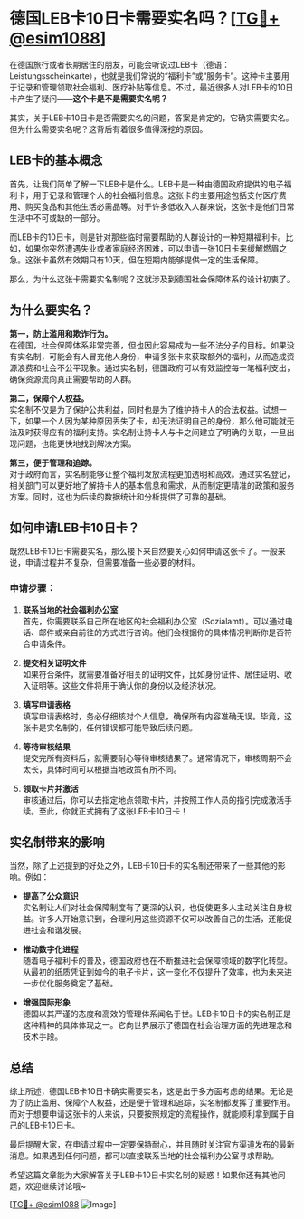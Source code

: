 # 德国LEB卡10日卡需要实名吗？[[TG💪+ @esim1088](https://t.me/s/esim1088)]

在德国旅行或者长期居住的朋友，可能会听说过LEB卡（德语：Leistungsscheinkarte），也就是我们常说的“福利卡”或“服务卡”。这种卡主要用于记录和管理领取社会福利、医疗补贴等信息。不过，最近很多人对LEB卡的10日卡产生了疑问——**这个卡是不是需要实名呢？**

其实，关于LEB卡10日卡是否需要实名的问题，答案是肯定的，它确实需要实名。但为什么需要实名呢？这背后有着很多值得深挖的原因。

## LEB卡的基本概念

首先，让我们简单了解一下LEB卡是什么。LEB卡是一种由德国政府提供的电子福利卡，用于记录和管理个人的社会福利信息。这张卡的主要用途包括支付医疗费用、购买食品和其他生活必需品等。对于许多低收入人群来说，这张卡是他们日常生活中不可或缺的一部分。

而LEB卡的10日卡，则是针对那些临时需要帮助的人群设计的一种短期福利卡。比如，如果你突然遭遇失业或者家庭经济困难，可以申请一张10日卡来缓解燃眉之急。这张卡虽然有效期只有10天，但在短期内能够提供一定的生活保障。

那么，为什么这张卡需要实名制呢？这就涉及到德国社会保障体系的设计初衷了。

## 为什么要实名？

**第一，防止滥用和欺诈行为。**  
在德国，社会保障体系非常完善，但也因此容易成为一些不法分子的目标。如果没有实名制，可能会有人冒充他人身份，申请多张卡来获取额外的福利，从而造成资源浪费和社会不公平现象。通过实名制，德国政府可以有效监控每一笔福利支出，确保资源流向真正需要帮助的人群。

**第二，保障个人权益。**  
实名制不仅是为了保护公共利益，同时也是为了维护持卡人的合法权益。试想一下，如果一个人因为某种原因丢失了卡，却无法证明自己的身份，那么他可能就无法及时获得应有的福利支持。实名制让持卡人与卡之间建立了明确的关联，一旦出现问题，也能更快地找到解决方案。

**第三，便于管理和追踪。**  
对于政府而言，实名制能够让整个福利发放流程更加透明和高效。通过实名登记，相关部门可以更好地了解持卡人的基本信息和需求，从而制定更精准的政策和服务方案。同时，这也为后续的数据统计和分析提供了可靠的基础。

## 如何申请LEB卡10日卡？

既然LEB卡10日卡需要实名，那么接下来自然要关心如何申请这张卡了。一般来说，申请过程并不复杂，但需要准备一些必要的材料。

### 申请步骤：
1. **联系当地的社会福利办公室**  
   首先，你需要联系自己所在地区的社会福利办公室（Sozialamt）。可以通过电话、邮件或亲自前往的方式进行咨询。他们会根据你的具体情况判断你是否符合申请条件。

2. **提交相关证明文件**  
   如果符合条件，就需要准备好相关的证明文件，比如身份证件、居住证明、收入证明等。这些文件将用于确认你的身份以及经济状况。

3. **填写申请表格**  
   填写申请表格时，务必仔细核对个人信息，确保所有内容准确无误。毕竟，这张卡是实名制的，任何错误都可能导致后续问题。

4. **等待审核结果**  
   提交完所有资料后，就需要耐心等待审核结果了。通常情况下，审核周期不会太长，具体时间可以根据当地政策有所不同。

5. **领取卡片并激活**  
   审核通过后，你可以去指定地点领取卡片，并按照工作人员的指引完成激活手续。至此，你就正式拥有了这张LEB卡10日卡！

## 实名制带来的影响

当然，除了上述提到的好处之外，LEB卡10日卡的实名制还带来了一些其他的影响。例如：

- **提高了公众意识**  
  实名制让人们对社会保障制度有了更深的认识，也促使更多人主动关注自身权益。许多人开始意识到，合理利用这些资源不仅可以改善自己的生活，还能促进社会和谐发展。

- **推动数字化进程**  
  随着电子福利卡的普及，德国政府也在不断推进社会保障领域的数字化转型。从最初的纸质凭证到如今的电子卡片，这一变化不仅提升了效率，也为未来进一步优化服务奠定了基础。

- **增强国际形象**  
  德国以其严谨的态度和高效的管理体系闻名于世。LEB卡10日卡的实名制正是这种精神的具体体现之一。它向世界展示了德国在社会治理方面的先进理念和技术手段。

## 总结

综上所述，德国LEB卡10日卡确实需要实名，这是出于多方面考虑的结果。无论是为了防止滥用、保障个人权益，还是便于管理和追踪，实名制都发挥了重要作用。而对于想要申请这张卡的人来说，只要按照规定的流程操作，就能顺利拿到属于自己的LEB卡10日卡。

最后提醒大家，在申请过程中一定要保持耐心，并且随时关注官方渠道发布的最新消息。如果遇到任何问题，都可以直接联系当地的社会福利办公室寻求帮助。

希望这篇文章能为大家解答关于LEB卡10日卡实名制的疑惑！如果你还有其他问题，欢迎继续讨论哦~  

[[TG💪+ @esim1088](https://t.me/s/esim1088) ![Image](https://i.postimg.cc/4NQfJmqS/Snipaste-2025-05-13-00-14-12.png)]